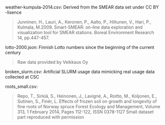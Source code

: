 
weather-kumpula-2014.csv: Derived from the SMEAR data set under CC BY -lisence
> Junninen, H., Lauri, A., Keronen, P., Aalto, P.,
> Hiltunen, V., Hari, P., Kulmala, M.2009. Smart-SMEAR: on-line data exploration
> and visualization tool for SMEAR stations. Boreal Environment Research 14,
> pp.447-457.

lotto-2000.json: Finnish Lotto numbers since the beginning of the current century
> Raw data provided by Veikkaus Oy

broken\_slurm.csv: Artificial SLURM usage data mimicking real usage data collected at CSC

roots\_small.csv: 
> Repo, T., Sirkiä, S., Heinonen, J., Lavigné, A., Roitto, M.,
> Koljonen, E., Sutinen, S., Finér, L.
> Effects of frozen soil on growth and longevity of fine roots of Norway spruce
> Forest Ecology and Management, Volume 313, 1 February 2014, Pages 112-122,
> ISSN 0378-1127
> Small dataset part reproduced with permission
